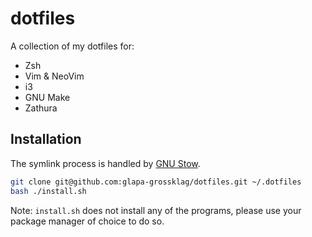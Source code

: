 # dotfiles

A collection of my dotfiles for:

* Zsh
* Vim & NeoVim
* i3
* GNU Make
* Zathura

## Installation

The symlink process is handled by [GNU
Stow](https://www.gnu.org/software/stow/).

```sh
git clone git@github.com:glapa-grossklag/dotfiles.git ~/.dotfiles
bash ./install.sh
```

Note: `install.sh` does not install any of the programs, please use your
package manager of choice to do so.
